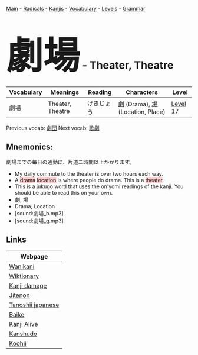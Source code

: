 <style> bigfont {font-size: 100px}</style>
[Main](../README.md) -
[Radicals](../radicals.md) -
[Kanjis](../kanjis.md) -
[Vocabulary](../vocabulary.md) -
[Levels](../levels.md) -
[Grammar](../grammar.md)
# <bigfont> 劇場</bigfont> - Theater, Theatre 

| Vocabulary | Meanings | Reading | Characters | Level |
| --- | --- | --- | --- | --- |
| 劇場 | Theater, Theatre | げきじょう |  [劇](../kanjis/劇.md) (Drama), [場](../kanjis/場.md) (Location, Place) | [Level 17](../levels/wk_level17.md) |

Previous vocab: [劇団](劇団.md) Next vocab: [歌劇](歌劇.md) 

## Mnemonics:
劇場までの毎日の通勤に、片道二時間以上かかります。
* My daily commute to the theater is over two hours each way.
* A <span style="background-color:#ffcccb"> drama</span> <span style="background-color:#ffcccb"> location</span> is where people do drama. This is a <span style="background-color:#ffcccb"> theater</span>.
* This is a jukugo word that uses the on'yomi readings of the kanji. You should be able to read this on your own.
* 劇, 場
* Drama, Location
* [sound:劇場_b.mp3]
* [sound:劇場_g.mp3]


## Links 

| Webpage |
| --- |
| [Wanikani          ](https://www.wanikani.com/kanji/劇場) |
| [Wiktionary        ](https://en.wiktionary.org/wiki/劇場) |
| [Kanji damage      ](http://www.kanjidamage.com/kanji/search?utf8=✓&q=劇場) |
| [Jitenon           ](https://jitenon.com/kanji/劇場) |
| [Tanoshii japanese ](https://www.tanoshiijapanese.com/dictionary/kanji.cfm?k=劇場) |
| [Baike             ](https://baike.baidu.com/item/劇場) |
| [Kanji Alive       ](https://app.kanjialive.com/劇場) |
| [Kanshudo          ](https://www.kanshudo.com/searchmn?q=劇場) |
| [Koohii            ](https://kanji.koohii.com/study/kanji/劇場) |
